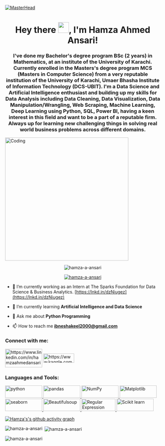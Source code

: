 [![MasterHead](https://media.giphy.com/media/coxQHKASG60HrHtvkt/giphy.gif)](https://Hamza-A-Ansari.io)

<h1 align="center">Hey there <img src="https://media.giphy.com/media/hvRJCLFzcasrR4ia7z/giphy.gif" width="35">, I'm Hamza Ahmed Ansari!</h1>
<h3 align="center">I've done my Bachelor's degree program BSc (2 years) in Mathematics, at an institute of the University of Karachi. Currently enrolled in the Masters's degree program MCS (Masters in Computer Science) from a very reputable institution of the University of Karachi, Umaer Bhasha Institute of Information Technology (DCS-UBIT). I'm a Data Science and Artificial Intelligence enthusiast and building up my skills for Data Analysis including Data Cleaning, Data Visualization, Data Manipulation/Wrangling, Web Scraping, Machine Learning, Deep Learning using Python, SQL, Power BI, having a keen interest in this field and want to be a part of a reputable firm. Always up for learning new challenging things in solving real world business problems across different domains.</h3>
<img align="center" alt="Coding" width="400" src="https://camo.githubusercontent.com/5ddf73ad3a205111cf8c686f687fc216c2946a75005718c8da5b837ad9de78c9/68747470733a2f2f7468756d62732e6766796361742e636f6d2f4576696c4e657874446576696c666973682d736d616c6c2e676966">

<p align="center"> <img src="https://komarev.com/ghpvc/?username=hamza-a-ansari&label=Profile%20views&color=0e75b6&style=flat" alt="hamza-a-ansari" /> </p>

<p align="center"> <a href="https://github.com/ryo-ma/github-profile-trophy"><img src="https://github-profile-trophy.vercel.app/?username=hamza-a-ansari&theme=gruvbox" alt="hamza-a-ansari" /></a> </p>

- 🔭 I’m currently working as an Intern at The Sparks Foundation for Data Science & Business Analytics. [https://lnkd.in/dzNiugez](https://lnkd.in/dzNiugez)

- 🌱 I’m currently learning **Artificial Intelligence and Data Science**

- 💬 Ask me about **Python Programming**

- 📫 How to reach me **ibneshakeel2000@gmail.com**

<h3 align="left">Connect with me:</h3>
<p align="left">
<a href="https://www.linkedin.com/in/hamzaahmedansari" target="blank"><img align="center" src="https://1000logos.net/wp-content/uploads/2017/03/Linkedin-Logo.png" alt="https://www.linkedin.com/in/hamzaahmedansari" height="60" width="120" /></a>
<a href="https://www.kaggle.com/hamzaahmedansari" target="blank"><img align="center" src="https://upload.wikimedia.org/wikipedia/commons/7/7c/Kaggle_logo.png?20140912155123" alt="https://www.kaggle.com/hamzaahmedansari" height="30" width="100" /></a>
</p>

<h3 align="left">Languages and Tools:</h3>
<p align="left"> <a href="https://www.python.org" target="_blank" rel="noreferrer"> <img src="https://e7.pngegg.com/pngimages/319/643/png-clipart-programming-in-python-3-a-complete-introduction-to-the-python-language-python-machine-learning-programming-language-logo-framework-text-logo-thumbnail.png" alt="python" width="120" height="40"/> </a> <a href="https://pandas.pydata.org/" target="_blank" rel="noreferrer"> <img src="https://upload.wikimedia.org/wikipedia/commons/e/ed/Pandas_logo.svg" alt="pandas" width="120" height="40"/> </a> <a href="https://numpy.org/" target="_blank" rel="noreferrer"> <img src="https://upload.wikimedia.org/wikipedia/commons/3/31/NumPy_logo_2020.svg" alt="NumPy" width="120" height="40"/> </a> <a href="https://matplotlib.org/" target="_blank" rel="noreferrer"> <img src="https://warehouse-camo.ingress.cmh1.psfhosted.org/42ca79ff99d75bf2cb4e6097c8006b52d36484df/68747470733a2f2f6d6174706c6f746c69622e6f72672f5f7374617469632f6c6f676f322e737667" alt="Matplotlib" width="120" height="40"/> </a>  <a href="https://seaborn.pydata.org/" target="_blank" rel="noreferrer"> <img src="https://repository-images.githubusercontent.com/4704710/fd110d80-63d1-11eb-9ae4-de7c23c9dedc" alt="seaborn" width="120" height="40"/> </a> <a href="https://pypi.org/project/beautifulsoup4/" target="_blank" rel="noreferrer"> <img src="https://cdn-contents.anymindgroup.com/corporate/wp-uploads/2021/10/04131147/4.png" alt="Beautifulsoup" width="120" height="40"/> </a> <a href="https://docs.python.org/3/library/re.html" target="_blank" rel="noreferrer"> <img src="https://testmatick.com/wp-content/uploads/2021/03/RegEx-Logo.png" alt="Regular Expression" width="110" height="40"/> </a> <a href="https://scikit-learn.org/stable" target="_blank" rel="noreferrer"> <img src="https://upload.wikimedia.org/wikipedia/commons/thumb/0/05/Scikit_learn_logo_small.svg/1200px-Scikit_learn_logo_small.svg.png" alt="Scikit learn" width="120" height="40"/> </a> </p>

[![Hamza's's github activity graph](https://activity-graph.herokuapp.com/graph?username=hamza-a-ansari&hide_border=true&theme=react-dark)](https://github.com/hamza-a-ansari/github-readme-activity-graph)

<p><img align="left" src="https://github-readme-stats.vercel.app/api/top-langs?username=hamza-a-ansari&show_icons=true&locale=en&layout=compact&theme=algolia" alt="hamza-a-ansari" /></p>

<p>&nbsp;<img align="center" src="https://github-readme-stats.vercel.app/api?username=hamza-a-ansari&show_icons=true&locale=en&theme=algolia" alt="hamza-a-ansari" /></p>

<p><img align="center" src="https://github-readme-streak-stats.herokuapp.com/?user=hamza-a-ansari&theme=algolia" alt="hamza-a-ansari" /></p>
